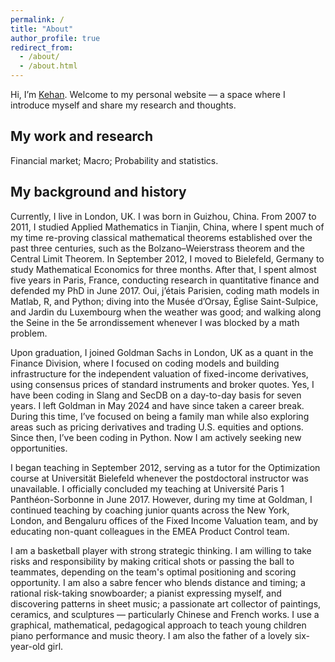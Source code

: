 ```yaml
---
permalink: /
title: "About"
author_profile: true
redirect_from: 
  - /about/
  - /about.html
---
```

Hi, I’m [Kehan](https://www.linkedin.com/in/kehanli/). Welcome to my personal website — a space where I introduce myself and share my research and thoughts.

My work and research
------
Financial market; Macro; Probability and statistics.

My background and history
------
Currently, I live in London, UK. I was born in Guizhou, China. From 2007 to 2011, I studied Applied Mathematics in Tianjin, China, where I spent much of my time re-proving classical mathematical theorems established over the past three centuries, such as the Bolzano–Weierstrass theorem and the Central Limit Theorem. In September 2012, I moved to Bielefeld, Germany to study Mathematical Economics for three months. After that, I spent almost five years in Paris, France, conducting research in quantitative finance and defended my PhD in June 2017. Oui, j’étais Parisien, coding math models in Matlab, R, and Python; diving into the Musée d’Orsay, Église Saint-Sulpice, and Jardin du Luxembourg when the weather was good; and walking along the Seine in the 5e arrondissement whenever I was blocked by a math problem.

Upon graduation, I joined Goldman Sachs in London, UK as a quant in the Finance Division, where I focused on coding models and building infrastructure for the independent valuation of fixed-income derivatives, using consensus prices of standard instruments and broker quotes. Yes, I have been coding in Slang and SecDB on a day-to-day basis for seven years. I left Goldman in May 2024 and have since taken a career break. During this time, I’ve focused on being a family man while also exploring areas such as pricing derivatives and trading U.S. equities and options. Since then, I’ve been coding in Python. Now I am actively seeking new opportunities.

I began teaching in September 2012, serving as a tutor for the Optimization course at Universität Bielefeld whenever the postdoctoral instructor was unavailable. I officially concluded my teaching at  Université Paris 1 Panthéon-Sorbonne in June 2017. However, during my time at Goldman, I continued teaching by coaching junior quants across the New York, London, and Bengaluru offices of the Fixed Income Valuation team, and by educating non-quant colleagues in the EMEA Product Control team.

I am a basketball player with strong strategic thinking. I am willing to take risks and responsibility by making critical shots or passing the ball to teammates, depending on the team's optimal positioning and scoring opportunity. I am also a sabre fencer who blends distance and timing; a rational risk-taking snowboarder; a pianist expressing myself, and discovering patterns in sheet music; a passionate art collector of paintings, ceramics, and sculptures — particularly Chinese and French works. I use a graphical, mathematical, pedagogical approach to teach young children piano performance and music theory. I am also the father of a lovely six-year-old girl.
